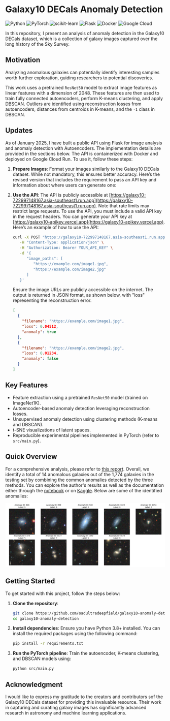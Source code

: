 # Galaxy10 DECals Anomaly Detection

![Python](https://img.shields.io/badge/python-3670A0?style=for-the-badge&logo=python&logoColor=ffdd54)
![PyTorch](https://img.shields.io/badge/PyTorch-%23EE4C2C.svg?style=for-the-badge&logo=PyTorch&logoColor=white)
![scikit-learn](https://img.shields.io/badge/scikit--learn-%23F7931E.svg?style=for-the-badge&logo=scikit-learn&logoColor=white)
![Flask](https://img.shields.io/badge/flask-%23000.svg?style=for-the-badge&logo=flask&logoColor=white)
![Docker](https://img.shields.io/badge/docker-%230db7ed.svg?style=for-the-badge&logo=docker&logoColor=white)
![Google Cloud](https://img.shields.io/badge/GoogleCloud-%234285F4.svg?style=for-the-badge&logo=google-cloud&logoColor=white)

In this repository, I present an analysis of anomaly detection in the Galaxy10 DECals dataset, which is a collection of galaxy images captured over the long history of the Sky Survey.

## Motivation

Analyzing anomalous galaxies can potentially identify interesting samples worth further exploration, guiding researchers to potential discoveries.

This work uses a pretrained `ResNet50` model to extract image features as linear features with a dimension of $2048$. These features are then used to train fully connected autoencoders, perform K-means clustering, and apply DBSCAN. Outliers are identified using reconstruction losses from autoencoders, distances from centroids in K-means, and the `-1` class in DBSCAN.

## Updates

As of January 2025, I have built a public API using Flask for image analysis and anomaly detection with Autoencoders. The implementation details are provided in the sections below. The API is containerized with Docker and deployed on Google Cloud Run. To use it, follow these steps:

1. **Prepare Images**: Format your images similarly to the Galaxy10 DECals dataset. While not mandatory, this ensures better accuracy.
   Here’s the revised version that includes the requirement to pass an API key and information about where users can generate one:

2. **Use the API**: The API is publicly accessible at [https://galaxy10-722997148167.asia-southeast1.run.app](https://galaxy10-722997148167.asia-southeast1.run.app). Note that rate limits may restrict large requests. To use the API, you must include a valid API key in the request headers. You can generate your API key at [https://galaxy10-apikey.vercel.app](https://galaxy10-apikey.vercel.app). Here’s an example of how to use the API:

   ```bash
   curl -X POST "https://galaxy10-722997148167.asia-southeast1.run.app/detect-anomalies" \
      -H "Content-Type: application/json" \
      -H "Authorization: Bearer YOUR_API_KEY" \
      -d '{
         "image_paths": [
            "https://example.com/image1.jpg",
            "https://example.com/image2.jpg"
         ]
      }'
   ```

   Ensure the image URLs are publicly accessible on the internet. The output is returned in JSON format, as shown below, with "loss" representing the reconstruction error.

   ```json
   [
     {
       "filename": "https://example.com/image1.jpg",
       "loss": 0.04512,
       "anomaly": true
     },
     {
       "filename": "https://example.com/image2.jpg",
       "loss": 0.01234,
       "anomaly": false
     }
   ]
   ```

## Key Features

- Feature extraction using a pretrained `ResNet50` model (trained on ImageNet1K).
- Autoencoder-based anomaly detection leveraging reconstruction losses.
- Unsupervised anomaly detection using clustering methods (K-means and DBSCAN).
- t-SNE visualizations of latent spaces.
- Reproducible experimental pipelines implemented in PyTorch (refer to `src/main.py`).

## Quick Overview

For a comprehensive analysis, please refer to [this report](/reports/results.md). Overall, we identify a total of 14 anomalous galaxies out of the 1,774 galaxies in the testing set by combining the common anomalies detected by the three methods. You can explore the author's results as well as the documentation either through the [notebook](/galaxy10-anomaly-detection.ipynb) or on [Kaggle](https://www.kaggle.com/code/psrisukhawasu/galaxy10-anomaly-detection). Below are some of the identified anomalies:

![Galaxies Flagged As Anomalies](/reports/figures/sampled_anomalies.png)

## Getting Started

To get started with this project, follow the steps below:

1. **Clone the repository**:

   ```bash
   git clone https://github.com/oadultradeepfield/galaxy10-anomaly-detection.git
   cd galaxy10-anomaly-detection
   ```

2. **Install dependencies**:
   Ensure you have Python 3.8+ installed. You can install the required packages using the following command:

   ```bash
   pip install -r requirements.txt
   ```

3. **Run the PyTorch pipeline**:
   Train the autoencoder, K-means clustering, and DBSCAN models using:

   ```bash
   python src/main.py
   ```

## Acknowledgment

I would like to express my gratitude to the creators and contributors sof the Galaxy10 DECals dataset for providing this invaluable resource. Their work in capturing and curating galaxy images has significantly advanced research in astronomy and machine learning applications.
